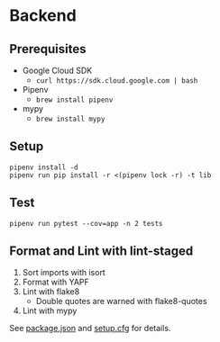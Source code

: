 # Backend

## Prerequisites

- Google Cloud SDK
    - `curl https://sdk.cloud.google.com | bash`
- Pipenv
    - `brew install pipenv`
- mypy
    - `brew install mypy`

## Setup

```
pipenv install -d
pipenv run pip install -r <(pipenv lock -r) -t lib
```

## Test

```
pipenv run pytest --cov=app -n 2 tests
```

## Format and Lint with lint-staged

1. Sort imports with isort
2. Format with YAPF
3. Lint with flake8
    - Double quotes are warned with flake8-quotes
4. Lint with mypy

See [package.json](./package.json) and [setup.cfg](./setup.cfg) for details.
